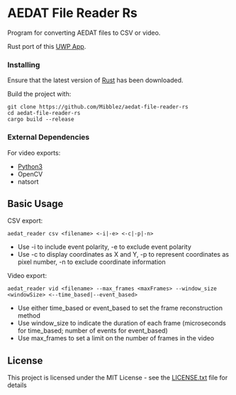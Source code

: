 # AEDAT File Reader Rs

Program for converting AEDAT files to CSV or video.

Rust port of this [UWP App](https://github.com/MartinNowak96/AEDAT-File-Reader).

### Installing

Ensure that the latest version of [Rust](https://www.rust-lang.org/tools/install) has been downloaded.

Build the project with:

```
git clone https://github.com/Mibblez/aedat-file-reader-rs
cd aedat-file-reader-rs
cargo build --release
```

### External Dependencies

For video exports:

* [Python3](https://www.python.org/downloads/)
* OpenCV
* natsort


## Basic Usage

CSV export:
```
aedat_reader csv <filename> <-i|-e> <-c|-p|-n>
```

* Use -i to include event polarity, -e to exclude event polarity
* Use -c to display coordinates as X and Y, -p to represent coordinates as pixel number, -n to exclude coordinate information


Video export:
```
aedat_reader vid <filename> --max_frames <maxFrames> --window_size <windowSize> <--time_based|--event_based>
```

* Use either time_based or event_based to set the frame reconstruction method
* Use window_size to indicate the duration of each frame (microseconds for time_based; number of events for event_based)
* Use max_frames to set a limit on the number of frames in the video



## License

This project is licensed under the MIT License - see the [LICENSE.txt](LICENSE.txt) file for details
